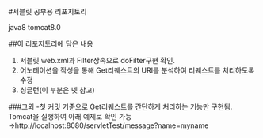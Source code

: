 #서블릿 공부용 리포지토리

java8
tomcat8.0

##이 리포지토리에 담은 내용
1. 서블릿 web.xml과 Filter상속으로 doFilter구현 확인.
2. 어노테이션을 작성을 통해 Get리퀘스트의 URI를 분석하여 리퀘스트를 처리하도록 수정
3. 싱글턴(이 부분은 넷 참고)

###그외
-첫 커밋 기준으로 Get리퀘스트를 간단하게 처리하는 기능만 구현됨.
Tomcat을 실행하여 아래 예제로 확인 가능
→http://localhost:8080/servletTest/message?name=myname